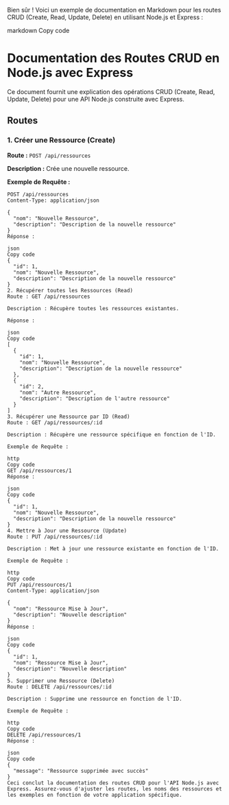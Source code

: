 
Bien sûr ! Voici un exemple de documentation en Markdown pour les routes CRUD (Create, Read, Update, Delete) en utilisant Node.js et Express :

markdown
Copy code
# Documentation des Routes CRUD en Node.js avec Express

Ce document fournit une explication des opérations CRUD (Create, Read, Update, Delete) pour une API Node.js construite avec Express.

## Routes

### 1. **Créer une Ressource (Create)**

**Route :** `POST /api/ressources`

**Description :** Crée une nouvelle ressource.

**Exemple de Requête :**
```http
POST /api/ressources
Content-Type: application/json

{
  "nom": "Nouvelle Ressource",
  "description": "Description de la nouvelle ressource"
}
Réponse :

json
Copy code
{
  "id": 1,
  "nom": "Nouvelle Ressource",
  "description": "Description de la nouvelle ressource"
}
2. Récupérer toutes les Ressources (Read)
Route : GET /api/ressources

Description : Récupère toutes les ressources existantes.

Réponse :

json
Copy code
[
  {
    "id": 1,
    "nom": "Nouvelle Ressource",
    "description": "Description de la nouvelle ressource"
  },
  {
    "id": 2,
    "nom": "Autre Ressource",
    "description": "Description de l'autre ressource"
  }
]
3. Récupérer une Ressource par ID (Read)
Route : GET /api/ressources/:id

Description : Récupère une ressource spécifique en fonction de l'ID.

Exemple de Requête :

http
Copy code
GET /api/ressources/1
Réponse :

json
Copy code
{
  "id": 1,
  "nom": "Nouvelle Ressource",
  "description": "Description de la nouvelle ressource"
}
4. Mettre à Jour une Ressource (Update)
Route : PUT /api/ressources/:id

Description : Met à jour une ressource existante en fonction de l'ID.

Exemple de Requête :

http
Copy code
PUT /api/ressources/1
Content-Type: application/json

{
  "nom": "Ressource Mise à Jour",
  "description": "Nouvelle description"
}
Réponse :

json
Copy code
{
  "id": 1,
  "nom": "Ressource Mise à Jour",
  "description": "Nouvelle description"
}
5. Supprimer une Ressource (Delete)
Route : DELETE /api/ressources/:id

Description : Supprime une ressource en fonction de l'ID.

Exemple de Requête :

http
Copy code
DELETE /api/ressources/1
Réponse :

json
Copy code
{
  "message": "Ressource supprimée avec succès"
}
Ceci conclut la documentation des routes CRUD pour l'API Node.js avec Express. Assurez-vous d'ajuster les routes, les noms des ressources et les exemples en fonction de votre application spécifique.